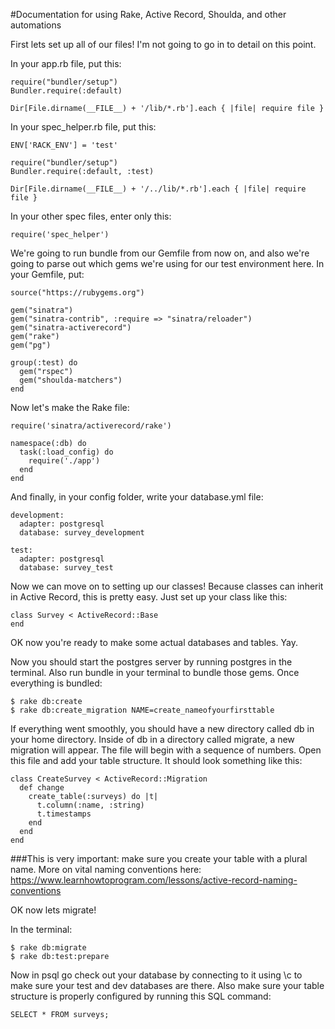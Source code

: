 #Documentation for using Rake, Active Record, Shoulda, and other automations

First lets set up all of our files! I'm not going to go in to detail on this point.

In your app.rb file, put this:
```
require("bundler/setup")
Bundler.require(:default)

Dir[File.dirname(__FILE__) + '/lib/*.rb'].each { |file| require file }
```

In your spec_helper.rb file, put this:
```
ENV['RACK_ENV'] = 'test'

require("bundler/setup")
Bundler.require(:default, :test)

Dir[File.dirname(__FILE__) + '/../lib/*.rb'].each { |file| require file }
```

In your other spec files, enter only this:
```
require('spec_helper')
```

We're going to run bundle from our Gemfile from now on, and also we're going to
parse out which gems we're using for our test environment here. In your Gemfile, put:
```
source("https://rubygems.org")

gem("sinatra")
gem("sinatra-contrib", :require => "sinatra/reloader")
gem("sinatra-activerecord")
gem("rake")
gem("pg")

group(:test) do
  gem("rspec")
  gem("shoulda-matchers")
end
```

Now let's make the Rake file:
```
require('sinatra/activerecord/rake')

namespace(:db) do
  task(:load_config) do
    require('./app')
  end
end
```

And finally, in your config folder, write your database.yml file:
```
development:
  adapter: postgresql
  database: survey_development

test:
  adapter: postgresql
  database: survey_test
```

Now we can move on to setting up our classes! Because classes can inherit in Active Record,
this is pretty easy. Just set up your class like this:
```
class Survey < ActiveRecord::Base
end
```

OK now you're ready to make some actual databases and tables. Yay.

Now you should start the postgres server by running postgres in the terminal.
Also run bundle in your terminal to bundle those gems. Once everything is bundled:
```
$ rake db:create
$ rake db:create_migration NAME=create_nameofyourfirsttable
```

If everything went smoothly, you should have a new directory called db in your home
directory. Inside of db in a directory called migrate, a new migration will appear. The
file will begin with a sequence of numbers. Open this file and add your table structure.
It should look something like this:
```
class CreateSurvey < ActiveRecord::Migration
  def change
    create_table(:surveys) do |t|
      t.column(:name, :string)
      t.timestamps
    end
  end
end
```

###This is very important: make sure you create your table with a plural name. More
on vital naming conventions here:
https://www.learnhowtoprogram.com/lessons/active-record-naming-conventions

OK now lets migrate!

In the terminal:
```
$ rake db:migrate
$ rake db:test:prepare
```

Now in psql go check out your database by connecting to it using \c to make sure
your test and dev databases are there. Also make sure your table structure is
properly configured by running this SQL command:

```
SELECT * FROM surveys;
```
